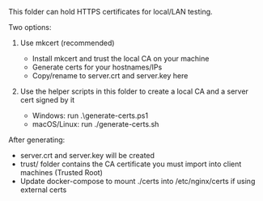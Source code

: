 This folder can hold HTTPS certificates for local/LAN testing.

Two options:

1) Use mkcert (recommended)
   - Install mkcert and trust the local CA on your machine
   - Generate certs for your hostnames/IPs
   - Copy/rename to server.crt and server.key here

2) Use the helper scripts in this folder to create a local CA and a server cert signed by it
   - Windows: run .\generate-certs.ps1
   - macOS/Linux: run ./generate-certs.sh

After generating:
- server.crt and server.key will be created
- trust/ folder contains the CA certificate you must import into client machines (Trusted Root)
- Update docker-compose to mount ./certs into /etc/nginx/certs if using external certs
